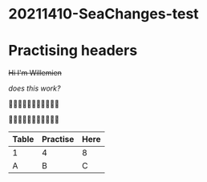 # 20211410-SeaChanges-test

Practising headers
==================



~~Hi I'm Willemien~~

_does this work?_

:turtle::turtle::turtle::turtle::turtle::turtle::turtle::turtle::turtle::turtle::turtle:

:ocean::ocean::ocean::ocean::ocean::ocean::ocean::ocean::ocean::ocean::ocean:


| Table | Practise | Here |
| --- | --- | --- |
| 1 | 4 | 8 |
| A | B | C |




